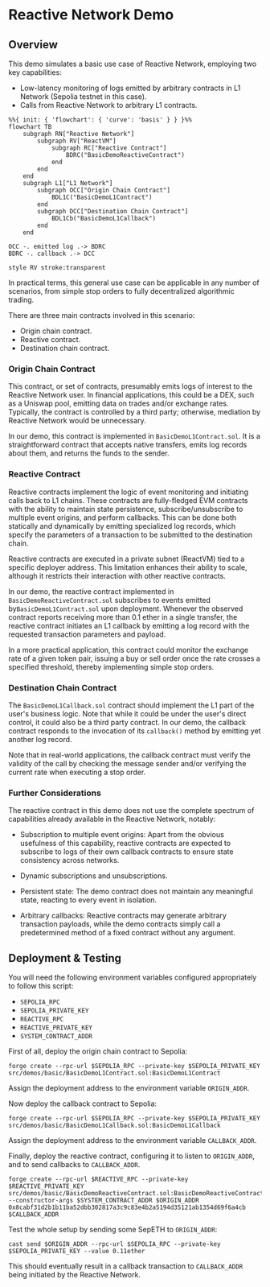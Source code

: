 # Reactive Network Demo

## Overview

This demo simulates a basic use case of Reactive Network, employing two key capabilities:

* Low-latency monitoring of logs emitted by arbitrary contracts in L1 Network (Sepolia testnet in this case).
* Calls from Reactive Network to arbitrary L1 contracts.

[//]: # (```)

[//]: # (+----------------------------------------------------------------+)

[//]: # (| L1 network                                                     |)

[//]: # (| +-------------------------+ +--------------------------------+ |)

[//]: # (| | Origin chain contract   | | Destination chain contract     | |)

[//]: # (| | &#40;BasicDemoL1Contract&#41;   | | &#40;BasicDemoL1Callback&#41;          | |)

[//]: # (| +-------------------------+ +--------------------------------+ |)

[//]: # (+------------------|------------------^--------------------------+)

[//]: # (                   | &#40;emitted log&#41;    | &#40;callback&#41;)

[//]: # (+------------------|------------------|--------------------------+)

[//]: # (| Reactive Net     |                  |                          |)

[//]: # (|        +---------|------------------|--------------+           |)

[//]: # (|        | ReactVM v                  |              |           |)

[//]: # (|        |         +-----------------------------+   |           |)

[//]: # (|        |         | Rective contract            |   |           |)

[//]: # (|        |         | &#40;BasicDemoReactiveContract&#41; |   |           |)

[//]: # (|        |         +-----------------------------+   |           |)

[//]: # (|        +-------------------------------------------+           |)

[//]: # (+----------------------------------------------------------------+)

[//]: # (```)

```mermaid
%%{ init: { 'flowchart': { 'curve': 'basis' } } }%%
flowchart TB
    subgraph RN["Reactive Network"]
        subgraph RV["ReactVM"]
            subgraph RC["Reactive Contract"]
                BDRC("BasicDemoReactiveContract")
            end
        end
    end
    subgraph L1["L1 Network"]
        subgraph OCC["Origin Chain Contract"]
            BDL1C("BasicDemoL1Contract")
        end
        subgraph DCC["Destination Chain Contract"]
            BDL1Cb("BasicDemoL1Callback")  
        end
    end
    
OCC -. emitted log .-> BDRC
BDRC -. callback .-> DCC

style RV stroke:transparent
```

In practical terms, this general use case can be applicable in any number of scenarios, from simple stop orders to fully decentralized algorithmic trading.

There are three main contracts involved in this scenario:

* Origin chain contract.
* Reactive contract.
* Destination chain contract.

### Origin Chain Contract

This contract, or set of contracts, presumably emits logs of interest to the Reactive Network user. In financial applications, this could be a DEX, such as a Uniswap pool, emitting data on trades and/or exchange rates. Typically, the contract is controlled by a third party; otherwise, mediation by Reactive Network would be unnecessary.

In our demo, this contract is implemented in `BasicDemoL1Contract.sol`. It is a straightforward contract that accepts native transfers, emits log records about them, and returns the funds to the sender.

### Reactive Contract

Reactive contracts implement the logic of event monitoring and initiating calls back to L1 chains. These contracts are fully-fledged EVM contracts with the ability to maintain state persistence, subscribe/unsubscribe to multiple event origins, and perform callbacks. This can be done both statically and dynamically by emitting specialized log records, which specify the parameters of a transaction to be submitted to the destination chain.

Reactive contracts are executed in a private subnet (ReactVM) tied to a specific deployer address. This limitation enhances their ability to scale, although it restricts their interaction with other reactive contracts.

In our demo, the reactive contract implemented in `BasicDemoReactiveContract.sol` subscribes to events emitted by`BasicDemoL1Contract.sol` upon deployment. Whenever the observed contract reports receiving more than 0.1 ether in a single transfer, the reactive contract initiates an L1 callback by emitting a log record with the requested transaction parameters and payload.

In a more practical application, this contract could monitor the exchange rate of a given token pair, issuing a buy or sell order once the rate crosses a specified threshold, thereby implementing simple stop orders.

### Destination Chain Contract

The `BasicDemoL1Callback.sol` contract should implement the L1 part of the user's business logic. Note that while it could be under the user's direct control, it could also be a third party contract. In our demo, the callback contract responds to the invocation of its `callback()` method by emitting yet another log record.

Note that in real-world applications, the callback contract must verify the validity of the call by checking the message sender and/or verifying the current rate when executing a stop order.

### Further Considerations

The reactive contract in this demo does not use the complete spectrum of capabilities already available in the Reactive Network, notably:

* Subscription to multiple event origins: Apart from the obvious usefulness of this capability, reactive contracts are expected to subscribe to logs of their own callback contracts to ensure state consistency across networks.

* Dynamic subscriptions and unsubscriptions.

* Persistent state: The demo contract does not maintain any meaningful state, reacting to every event in isolation.

* Arbitrary callbacks: Reactive contracts may generate arbitrary transaction payloads, while the demo contracts simply call a predetermined method of a fixed contract without any argument.

## Deployment & Testing

You will need the following environment variables configured appropriately to follow this script:

* `SEPOLIA_RPC`
* `SEPOLIA_PRIVATE_KEY`
* `REACTIVE_RPC`
* `REACTIVE_PRIVATE_KEY`
* `SYSTEM_CONTRACT_ADDR`

First of all, deploy the origin chain contract to Sepolia:

```
forge create --rpc-url $SEPOLIA_RPC --private-key $SEPOLIA_PRIVATE_KEY src/demos/basic/BasicDemoL1Contract.sol:BasicDemoL1Contract
```

Assign the deployment address to the environment variable `ORIGIN_ADDR`.

Now deploy the callback contract to Sepolia:

```
forge create --rpc-url $SEPOLIA_RPC --private-key $SEPOLIA_PRIVATE_KEY src/demos/basic/BasicDemoL1Callback.sol:BasicDemoL1Callback
```

Assign the deployment address to the environment variable `CALLBACK_ADDR`.

Finally, deploy the reactive contract, configuring it to listen to `ORIGIN_ADDR`, and to send callbacks
to `CALLBACK_ADDR`.

```
forge create --rpc-url $REACTIVE_RPC --private-key $REACTIVE_PRIVATE_KEY src/demos/basic/BasicDemoReactiveContract.sol:BasicDemoReactiveContract --constructor-args $SYSTEM_CONTRACT_ADDR $ORIGIN_ADDR 0x8cabf31d2b1b11ba52dbb302817a3c9c83e4b2a5194d35121ab1354d69f6a4cb $CALLBACK_ADDR
```

Test the whole setup by sending some SepETH to `ORIGIN_ADDR`:

```
cast send $ORIGIN_ADDR --rpc-url $SEPOLIA_RPC --private-key $SEPOLIA_PRIVATE_KEY --value 0.11ether
```

This should eventually result in a callback transaction to `CALLBACK_ADDR` being initiated by the Reactive Network.
